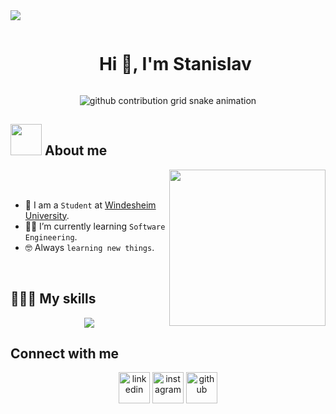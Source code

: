 <img src="https://user-images.githubusercontent.com/73097560/115834477-dbab4500-a447-11eb-908a-139a6edaec5c.gif">

<!--h1 without bottom border-->
<div id="user-content-toc">
  <ul align="center">
    <summary><h1 style="display: inline-block">Hi 👋, I'm Stanislav</h1></summary>
  </ul>
</div>


<!--- snake -->
<div align="center">  <picture>
    <source media="(prefers-color-scheme: dark)" srcset="https://raw.githubusercontent.com/RoflFlex/RoflFlex/output/github-snake-dark.svg">
		<source media="(prefers-color-scheme: light)" srcset="https://raw.githubusercontent.com/RoflFlex/RoflFlex/output/github-snake-light.svg">
		<img alt="github contribution grid snake animation" src="https://raw.githubusercontent.com/RoflFlex/RoflFlex/output/github-contribution-grid-snake.svg">
  </picture>
</div>

<!--- About me -->
## <picture><img src = "https://github.com/7oSkaaa/7oSkaaa/blob/main/Images/about_me.gif?raw=true" width = 50px></picture> About me

<picture> <img align="right" src="https://github.com/7oSkaaa/7oSkaaa/blob/main/Images/Right_Side.gif?raw=true" width = 250px></picture>

<br><br>

- :school: I am a `Student` at [Windesheim University](https://www.windesheim.com/).
- :student: I’m currently learning  `Software Engineering`.
- :nerd_face: Always `learning new things`.
<br>

## 👨🏻‍💻 My skills
<!--tech stack icons-->
<p align="center">
  <a href="https://skillicons.dev">
    <img src="https://skillicons.dev/icons?i=git,bootstrap,css,html,vue,js,ts,nodejs,express,postman,cs,java,mysql,mongodb,py,vscode,visualstudio&perline=5" />
  </a>
</p>

## Connect with me
<p align="center">
	<!--icons and links-->
<p align="center">
<a href="https://www.linkedin.com/in/stanislav-levendeev-798a4022b" target="blank"><img align="center" src="https://skillicons.dev/icons?i=linkedin" alt="linkedin" height="50" width="50" /></a>
<a href="https://www.instagram.com/ecstasy_mvp" target="blank"><img align="center" src="https://skillicons.dev/icons?i=instagram" alt="instagram" height="50" width="50" /></a>
<a href="https://github.com/RoflFlex" target="blank"><img align="center" src="https://skillicons.dev/icons?i=github" alt="github" height="50" width="50" /></a>
</p>
